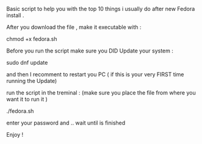 Basic script to help you with the top 10 things i usually do after new Fedora install .
 
 After you download the file , make it executable with :
 
 chmod +x fedora.sh 
 
 Before you run the script make sure you DID Update your system :
 
 sudo dnf update 
 
 and then I recomment to restart you PC ( if this is your very FIRST time running the Update)
 
 run the script in the treminal : (make sure you place the file from where you want it to run it )
 
 ./fedora.sh
 
 enter your password and .. wait until is finished 
 
 Enjoy !
 
